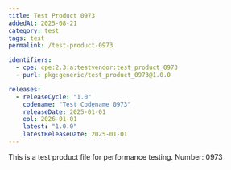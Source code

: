 ```yaml
---
title: Test Product 0973
addedAt: 2025-08-21
category: test
tags: test
permalink: /test-product-0973

identifiers:
  - cpe: cpe:2.3:a:testvendor:test_product_0973
  - purl: pkg:generic/test_product_0973@1.0.0

releases:
  - releaseCycle: "1.0"
    codename: "Test Codename 0973"
    releaseDate: 2025-01-01
    eol: 2026-01-01
    latest: "1.0.0"
    latestReleaseDate: 2025-01-01
---
```


This is a test product file for performance testing. Number: 0973
